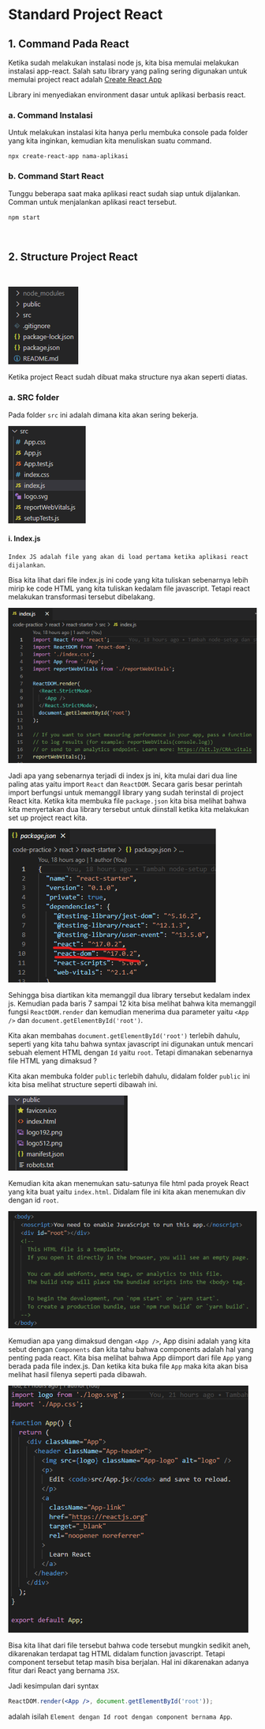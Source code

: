 # Standard Project React

## 1. Command Pada React

Ketika sudah melakukan instalasi node js, kita bisa memulai melakukan instalasi app-react. Salah satu library yang paling sering digunakan untuk memulai project react adalah [Create React App](https://create-react-app.dev/)

Library ini menyediakan environment dasar untuk aplikasi berbasis react.

### a. Command Instalasi

Untuk melakukan instalasi kita hanya perlu membuka console pada folder yang kita inginkan, kemudian kita menuliskan suatu command.

```
npx create-react-app nama-aplikasi
```

### b. Command Start React
Tunggu beberapa saat maka aplikasi react sudah siap untuk dijalankan. Comman untuk menjalankan aplikasi react tersebut.

```
npm start
```
<br />

## 2. Structure Project React
<br />

![Structure React](./images/react-project-structure.png)

Ketika project React sudah dibuat maka structure nya akan seperti diatas.

### a. SRC folder

Pada folder `src` ini adalah dimana kita akan sering bekerja.

![SRC Structure](./images/src-structure.png)

#### i. Index.js

`Index JS adalah file yang akan di load pertama ketika aplikasi react dijalankan`. 

Bisa kita lihat dari file index.js ini code yang kita tuliskan sebenarnya lebih mirip ke code HTML yang kita tuliskan kedalam file javascript. Tetapi react melakukan transformasi tersebut dibelakang.

![index js](./images/index-js.png)

Jadi apa yang sebenarnya terjadi di index js ini, kita mulai dari dua line paling atas yaitu import `React` dan `ReactDOM`. Secara garis besar perintah import berfungsi untuk memanggil library yang sudah terinstal di project React kita. Ketika kita membuka file `package.json` kita bisa melihat bahwa kita menyertakan dua library tersebut untuk diinstall ketika kita melakukan set up project react kita.

![Import React](./images/import-react.png)

Sehingga bisa diartikan kita memanggil dua library tersebut kedalam index js. Kemudian pada baris 7 sampai 12 kita bisa melihat bahwa kita memanggil fungsi `ReactDOM.render` dan kemudian menerima dua parameter yaitu `<App />` dan `document.getElementById('root')`.

Kita akan membahas `document.getElementById('root')` terlebih dahulu, seperti yang kita tahu bahwa syntax javascript ini digunakan untuk mencari sebuah element HTML dengan `Id` yaitu `root`. Tetapi dimanakan sebenarnya file HTML yang dimaksud ?

Kita akan membuka folder `public` terlebih dahulu, didalam folder `public` ini kita bisa melihat structure seperti dibawah ini.

![Public Structure](./images/public-structure.png)

Kemudian kita akan menemukan satu-satunya file html pada proyek React yang kita buat yaitu `index.html`. Didalam file ini kita akan menemukan div dengan id `root`.

![Root Div](./images/root-div.png)

Kemudian apa yang dimaksud dengan `<App />`, App disini adalah yang kita sebut dengan `Components` dan kita tahu bahwa components adalah hal yang penting pada react. Kita bisa melihat bahwa App diimport dari file `App` yang berada pada file index.js. Dan ketika kita buka file `App` maka kita akan bisa melihat hasil filenya seperti pada dibawah.

![App Js](./images/app-js.png)

Bisa kita lihat dari file tersebut bahwa code tersebut mungkin sedikit aneh, dikarenakan terdapat tag HTML didalam function javascript. Tetapi component tersebut tetap masih bisa berjalan. Hal ini dikarenakan adanya fitur dari React yang bernama `JSX`.

Jadi kesimpulan dari syntax

```jsx
ReactDOM.render(<App />, document.getElementById('root'));
```

adalah isilah `Element dengan Id root dengan component bernama App`.








